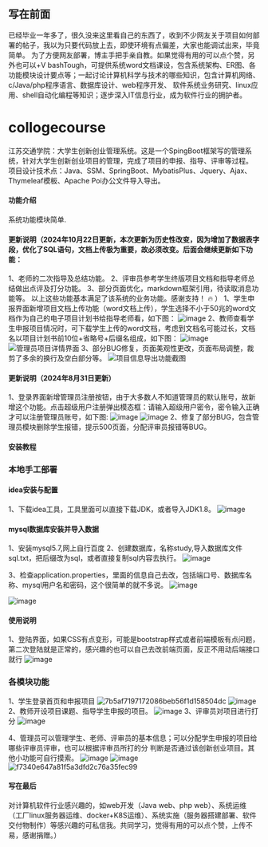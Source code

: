 ## 写在前面
已经毕业一年多了，很久没来这里看自己的东西了，收到不少网友关于项目如何部署的帖子，我以为只要代码放上去，即使环境有点偏差，大家也能调试出来，毕竟简单。
为了方便网友部署，博主手把手亲自教。如果觉得有用的可以点个赞，另外也可以+V bashTough，可提供系统word文档课设，包含系统架构、ER图、各功能模块设计要点等；一起讨论计算机科学与技术的哪些知识，包含计算机网络、c/Java/php程序语言、数据库设计、web程序开发、
软件系统业务研究、linux应用、shell自动化编程等知识；逐步深入IT信息行业，成为软件行业的拥护者。

# collogecourse
江苏交通学院：大学生创新创业管理系统。这是一个SpingBoot框架写的管理系统，针对大学生创新创业项目的管理，完成了项目的申报、指导、评审等过程。 项目设计技术点：Java、SSM、SpringBoot、MybatisPlus、Jquery、Ajax、Thymeleaf模板、Apache Poi办公文件导入导出。
#### 功能介绍
系统功能模块简单.
#### 更新说明（2024年10月22日更新，本次更新为历史性改变，因为增加了数据表字段，优化了SQL语句，文档上传极为重要，故必须改变。后面会继续更新如下功能：
1、老师的二次指导及总结功能。
2、评审员参考学生终版项目文档和指导老师总结做出点评及打分功能。
3、部分页面优化，markdown框架引用，待读取消息功能等。
以上这些功能基本满足了该系统的业务功能。感谢支持！ :fire: ）
1、学生申报界面新增项目文档上传功能（word文档上传），学生选择不小于50兆的word文档作为自己的电子项目计划书给指导老师看，如下图：
![image](https://github.com/loneli-maker/collogeProject/blob/master/photo/学生申报项目截图.png)
2、教师查看学生申报项目情况时，可下载学生上传的word文档，考虑到文档名可能过长，文档名以项目计划书前10位+省略号+后缀名组成，如下图：
![image](https://github.com/loneli-maker/collogeProject/blob/master/photo/教师待指导项目界面.png)
![管理员项目详情界面](https://github.com/loneli-maker/collogeProject/blob/master/photo/管理员项目详情截图.png)
3、部分BUG修复，页面美观性更改，页面布局调整，裁剪了多余的换行及空白部分等。
![项目信息导出功能截图](https://github.com/loneli-maker/collogeProject/blob/master/photo/导出功能截图.png)

#### 更新说明（2024年8月31日更新）
1、登录界面新增管理员注册按钮，由于大多数人不知道管理员的默认账号，故新增这个功能。点击超级用户注册弹出模态框：请输入超级用户密令，密令输入正确才可以注册管理员账号，如下图:
 ![image](https://github.com/loneli-maker/collogeProject/blob/master/photo/08311.jpg)
 ![image](https://github.com/loneli-maker/collogeProject/blob/master/photo/08312.jpg)
2、修复了部分BUG，包含管理员模块删除学生报错，提示500页面，分配评审员报错等BUG。



#### 安装教程
### 本地手工部署
#### idea安装与配置
   1、下载idea工具，工具里面可以直接下载JDK，或者导入JDK1.8。
   ![image](https://github.com/loneli-maker/collogeProject/assets/79433596/fac0886d-f66f-4632-99c2-c5e066e2e52c)


#### mysql数据库安装并导入数据
1、安装mysql5.7,网上自行百度
2、创建数据库，名称study,导入数据库文件sql.txt，把后缀改为sql，或者直接复制sql内容去执行。
![image](https://github.com/loneli-maker/collogeProject/assets/79433596/9559d5c7-d5d5-4057-b31c-69fbf0fcf4d8)

3、检查application.properties，里面的信息自己去改，包括端口号、数据库名称、mysql用户名和密码，这个很简单的就不多说。
![image](https://github.com/loneli-maker/collogeProject/assets/79433596/6e84bb5c-eacb-438f-b5cc-a0f133e0f60a)

![image](https://github.com/loneli-maker/collogeProject/assets/79433596/6b7ab8a9-9ede-45cc-9e0a-960abc9d94b9)


#### 使用说明
1、登陆界面，如果CSS有点变形，可能是bootstrap样式或者前端模板有点问题，第二次登陆就是正常的，感兴趣的也可以自己去改前端页面，反正不用动后端接口就行
![image](https://github.com/loneli-maker/collogeProject/assets/79433596/12ab320e-5a8e-49ec-a681-7d57786d4a72)
### 各模块功能
1、学生登录首页和申报项目
![7b5af7197172086beb56f1d158504dc](https://github.com/loneli-maker/collogeProject/assets/79433596/b536b6ef-a052-4c9c-8882-e1465c34f34d)
![image](https://github.com/loneli-maker/collogeProject/assets/79433596/20cc1b8f-e31d-49bf-b696-4d145c63ea26)
2、教师开设项目课题、指导学生申报的项目。
![image](https://github.com/loneli-maker/collogeProject/assets/79433596/361b23c7-887c-431c-955e-7aa9bd9542b7)
3、评审员对项目进行打分
![image](https://github.com/loneli-maker/collogeProject/assets/79433596/1a948358-7d85-4dc9-a00a-6ce6dc139f59)


4、管理员可以管理学生、老师、评审员的基本信息；可以分配学生申报的项目给哪些评审员评审，也可以根据评审员所打的分 判断是否通过该创新创业项目。其他小功能可自行摸索。
![image](https://github.com/loneli-maker/collogeProject/assets/79433596/d86d10c3-ae85-4a94-a9ee-3a638641414e)
![image](https://github.com/loneli-maker/collogeProject/assets/79433596/120972bb-35a7-4d6b-841e-dcbba0a6dc5a)
![f7340e647a81f5a3dfd2c76a35fec99](https://github.com/loneli-maker/collogeProject/assets/79433596/cf3e7d0c-889a-449e-830a-c66d6e9c7f28)





#### 写在最后
对计算机软件行业感兴趣的，如web开发（Java web、php web）、系统运维（工厂linux服务器运维、docker+K8S运维）、系统实施（服务器搭建部署、软件交付物制作）等感兴趣的可私信我。共同学习，觉得有用的可以点个赞，上传不易，感谢捐赠。）
